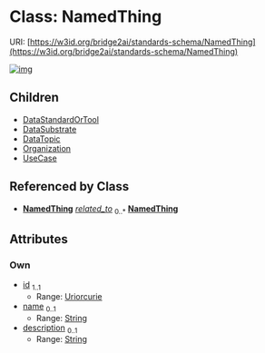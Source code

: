 
# Class: NamedThing




URI: [https://w3id.org/bridge2ai/standards-schema/NamedThing](https://w3id.org/bridge2ai/standards-schema/NamedThing)


[![img](https://yuml.me/diagram/nofunky;dir:TB/class/[UseCase],[Organization],[Organization]-%20related_to%200..*>[NamedThing&#124;id:uriorcurie;name:string%20%3F;description:string%20%3F],[NamedThing]^-[UseCase],[NamedThing]^-[Organization],[NamedThing]^-[DataTopic],[NamedThing]^-[DataSubstrate],[NamedThing]^-[DataStandardOrTool],[DataTopic],[DataSubstrate],[DataStandardOrTool])](https://yuml.me/diagram/nofunky;dir:TB/class/[UseCase],[Organization],[Organization]-%20related_to%200..*>[NamedThing&#124;id:uriorcurie;name:string%20%3F;description:string%20%3F],[NamedThing]^-[UseCase],[NamedThing]^-[Organization],[NamedThing]^-[DataTopic],[NamedThing]^-[DataSubstrate],[NamedThing]^-[DataStandardOrTool],[DataTopic],[DataSubstrate],[DataStandardOrTool])

## Children

 * [DataStandardOrTool](DataStandardOrTool.md)
 * [DataSubstrate](DataSubstrate.md)
 * [DataTopic](DataTopic.md)
 * [Organization](Organization.md)
 * [UseCase](UseCase.md)

## Referenced by Class

 *  **[NamedThing](NamedThing.md)** *[related_to](related_to.md)*  <sub>0..\*</sub>  **[NamedThing](NamedThing.md)**

## Attributes


### Own

 * [id](id.md)  <sub>1..1</sub>
     * Range: [Uriorcurie](types/Uriorcurie.md)
 * [name](name.md)  <sub>0..1</sub>
     * Range: [String](types/String.md)
 * [description](description.md)  <sub>0..1</sub>
     * Range: [String](types/String.md)
